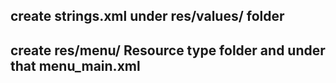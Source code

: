 
## create strings.xml under res/values/ folder
## create res/menu/ Resource type folder and under that menu_main.xml
